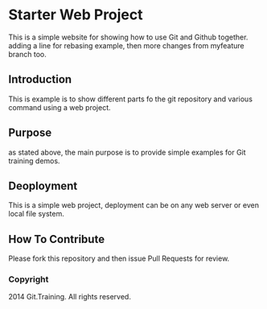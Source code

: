 # Starter Web Project

This is a simple website for showing how to use Git and Github together. adding a line for rebasing example, then more changes from myfeature branch too.

## Introduction

This is example is to show different parts fo the git repository and various command using a web project.

## Purpose

as stated above, the main purpose is to provide simple examples for Git training demos.

## Deoployment

This is a simple web project, deployment can be on any web server or even local file system.

## How To Contribute

Please fork this repository and then issue Pull Requests for review.

### Copyright

2014 Git.Training.  All rights reserved.
